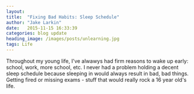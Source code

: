 ```yaml
---
layout: 
title:  "Fixing Bad Habits: Sleep Schedule"
author: "Jake Larkin"
date:   2015-11-15 16:33:39
categories: blog update
heading_image: /images/posts/unlearning.jpg
tags: Life
---
```

Throughout my young life, I've alwawys had firm reasons to wake up early: school, work, more school, etc. I never had a problem holding a decent sleep schedule because sleeping in would always result in bad, bad things. Getting fired or missing exams - stuff that would really rock a 16 year old's life. 

